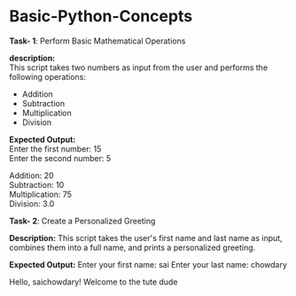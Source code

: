 # Basic-Python-Concepts
**Task- 1**: Perform Basic Mathematical Operations

**description:**  
This script takes two numbers as input from the user and performs the following operations:
- Addition
- Subtraction
- Multiplication
- Division
 
**Expected Output:**  
Enter the first number: 15  
Enter the second number: 5  

Addition:  20  
Subtraction:  10  
Multiplication:  75  
Division:  3.0  

**Task- 2**: Create a Personalized Greeting

**Description:**
This script takes the user's first name and last name as input, combines them into a full name, and prints a personalized greeting.

**Expected Output:**
Enter your first name: sai
Enter your last name: chowdary

Hello, saichowdary! Welcome to the tute dude

